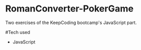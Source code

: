 # RomanConverter-PokerGame
Two exercises of the KeepCoding bootcamp's JavaScript part.

#Tech used
+ JavaScript
